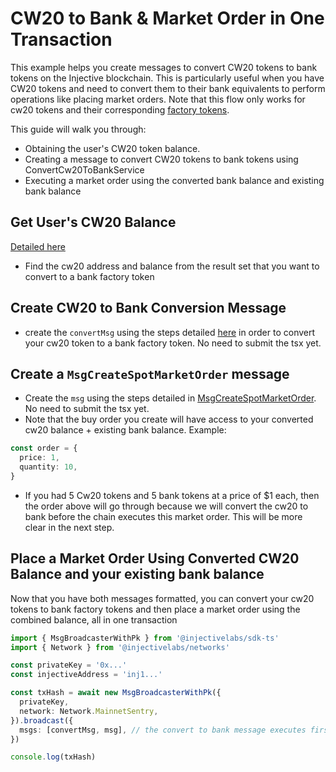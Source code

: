 # CW20 to Bank & Market Order in One Transaction

This example helps you create messages to convert CW20 tokens to bank tokens on the Injective blockchain. This is particularly useful when you have CW20 tokens and need to convert them to their bank equivalents to perform operations like placing market orders. Note that this flow only works for cw20 tokens and their corresponding [factory tokens](../../getting-started/application-concepts/).

This guide will walk you through:

* Obtaining the user's CW20 token balance.
* Creating a message to convert CW20 tokens to bank tokens using ConvertCw20ToBankService
* Executing a market order using the converted bank balance and existing bank balance

## Get User's CW20 Balance

[Detailed here](../../querying/querying-api/querying-indexer-explorer.md#fetch-cw20-balances)

* Find the cw20 address and balance from the result set that you want to convert to a bank factory token

## Create CW20 to Bank Conversion Message

* create the `convertMsg` using the steps detailed [here](../../readme/application-concepts/#example-on-how-to-convert-cw20-to-a-factory-denom) in order to convert your cw20 token to a bank factory token. No need to submit the tsx yet.

## Create a `MsgCreateSpotMarketOrder` message

* Create the `msg` using the steps detailed in [MsgCreateSpotMarketOrder](../../core-modules-and-examples/exchange.md#msgcreatespotmarketorder). No need to submit the tsx yet.
* Note that the buy order you create will have access to your converted cw20 balance + existing bank balance. Example:

```ts
const order = {
  price: 1,
  quantity: 10,
}
```

* If you had 5 Cw20 tokens and 5 bank tokens at a price of $1 each, then the order above will go through because we will convert the cw20 to bank before the chain executes this market order. This will be more clear in the next step.

## Place a Market Order Using Converted CW20 Balance and your existing bank balance

Now that you have both messages formatted, you can convert your cw20 tokens to bank factory tokens and then place a market order using the combined balance, all in one transaction

```ts
import { MsgBroadcasterWithPk } from '@injectivelabs/sdk-ts'
import { Network } from '@injectivelabs/networks'

const privateKey = '0x...'
const injectiveAddress = 'inj1...'

const txHash = await new MsgBroadcasterWithPk({
  privateKey,
  network: Network.MainnetSentry,
}).broadcast({
  msgs: [convertMsg, msg], // the convert to bank message executes first, Then, you will have that additional balance to complete your market order in the following msg
})

console.log(txHash)
```
